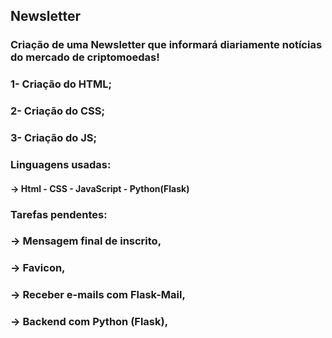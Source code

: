 ## Newsletter 
### Criação de uma Newsletter que informará diariamente notícias do mercado de criptomoedas!

### 1- Criação do HTML;
### 2- Criação do CSS;
### 3- Criação do JS;







### Linguagens usadas:
#### -> Html - CSS - JavaScript - Python(Flask)

### Tarefas pendentes:
### -> Mensagem final de inscrito,
### -> Favicon, 
### -> Receber e-mails com Flask-Mail,
### -> Backend com Python (Flask),
